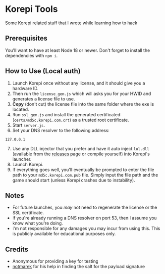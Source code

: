 # Korepi Tools

Some Korepi related stuff that I wrote while learning how to hack

## Prerequisites

You'll want to have at least Node 18 or newer. Don't forget to install the dependencies with `npm i`.

## How to Use (Local auth)

1. Launch Korepi once without any license, and it should give you a hardware ID.
2. Then run the `license_gen.js` which will asks you for your HWID and generates a license file to use.
3. **Copy** (don't cut) the license file into the same folder where the exe is located.
4. Run `ssl_gen.js` and install the generated certificated (`certs/md5c.korepi.com.crt`) as a trusted root certificate.
5. Start `server.js`.
6. Set your DNS resolver to the following address:
```
127.0.0.1
```
7. Use any DLL injector that you prefer and have it auto inject `lol.dll` (available from the [releases](https://github.com/fadillzzz/korepi-tools/releases) page or compile yourself) into Korepi's launcher.
8. Launch Korepi.
9. If everything goes well, you'll eventually be prompted to enter the file path to your `md5c.korepi.com.pub` file. Simply input the file path and the game should start (unless Korepi crashes due to instability).

## Notes
- For future launches, you *may* not need to regenerate the license or the SSL certificate.
- If you're already running a DNS resolver on port 53, then I assume you know what you're doing.
- I'm not responsible for any damages you may incur from using this. This is publicly available for educational purposes only.

## Credits

- Anonymous for providing a key for testing
- [notmarek](https://github.com/notmarek) for his help in finding the salt for the payload signature
